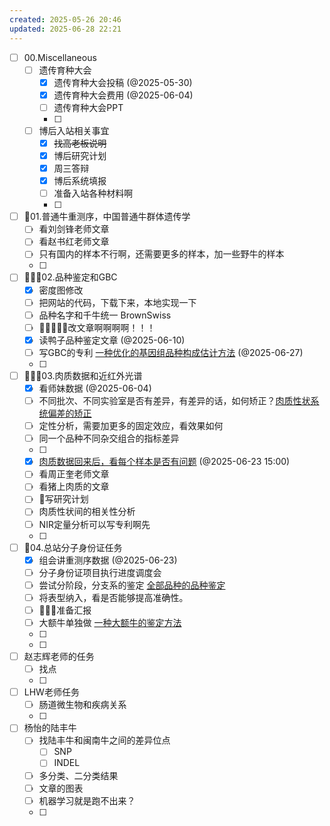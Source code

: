 ```yaml
---
created: 2025-05-26 20:46
updated: 2025-06-28 22:21
---
```


- [ ] 00.Miscellaneous
	- [ ] 遗传育种大会
		- [x] 遗传育种大会投稿 (@2025-05-30)
		- [x] 遗传育种大会费用 (@2025-06-04)
		- [ ] 遗传育种大会PPT
		- [ ] 
	- [ ] 博后入站相关事宜
		- [x] ~~找高老板说明~~
		- [x] 博后研究计划
		- [x] 周三答辩
		- [x] 博后系统填报
		- [ ] 准备入站各种材料啊
		- [ ] 
- [ ] 🌟01.普通牛重测序，中国普通牛群体遗传学
	- [ ] 看刘剑锋老师文章 
	- [ ] 看赵书红老师文章 
	- [ ] 只有国内的样本不行啊，还需要更多的样本，加一些野牛的样本
	- [ ] 
- [ ] 🌟🌟🌟02.品种鉴定和GBC 
	- [x] 密度图修改
	- [ ] 把网站的代码，下载下来，本地实现一下
	- [ ] 品种名字和千牛统一 BrownSwiss
	- [ ] 🌟🌟🌟🌟🌟改文章啊啊啊啊！！！
	- [x] 读鸭子品种鉴定文章 (@2025-06-10)
	- [ ] 写GBC的专利 [一种优化的基因组品种构成估计方法](一种优化的基因组品种构成估计方法.md) (@2025-06-27)
	- [ ] 
- [ ] 🌟🌟🌟03.肉质数据和近红外光谱
	- [x] 看师妹数据 (@2025-06-04)
	- [ ] 不同批次、不同实验室是否有差异，有差异的话，如何矫正？[肉质性状系统偏差的矫正](肉质性状系统偏差的矫正.md)
	- [ ] 定性分析，需要加更多的固定效应，看效果如何
	- [ ] 同一个品种不同杂交组合的指标差异
	- [ ] 
	- [x] <u>肉质数据回来后，看每个样本是否有问题</u> (@2025-06-23 15:00)
	- [ ] 看周正奎老师文章
	- [ ] 看猪上肉质的文章
	- [ ] 🌟写研究计划
	- [ ] 肉质性状间的相关性分析
	- [ ] NIR定量分析可以写专利啊先
	- [ ] 
- [ ] 🌟04.总站分子身份证任务
	- [x] 组会讲重测序数据 (@2025-06-23)
	- [ ] 分子身份证项目执行进度调度会 
	- [ ] 尝试分阶段，分支系的鉴定 [全部品种的品种鉴定](全部品种的品种鉴定.md)
	- [ ] 将表型纳入，看是否能够提高准确性。
	- [ ] 🌟🌟🌟准备汇报
	- [ ] 大额牛单独做 [一种大额牛的鉴定方法](一种大额牛的鉴定方法.md)
	- [ ] 
	- [ ] 
- [ ] 赵志辉老师的任务 
	- [ ] 找点
	- [ ] 
- [ ] LHW老师任务
	- [ ] 肠道微生物和疾病关系
	- [ ] 
- [ ] 杨怡的陆丰牛
	- [ ] 找陆丰牛和闽南牛之间的差异位点
		- [ ] SNP
		- [ ] INDEL
	- [ ] 多分类、二分类结果
	- [ ] 文章的图表
	- [ ] 机器学习就是跑不出来？
	- [ ] 
